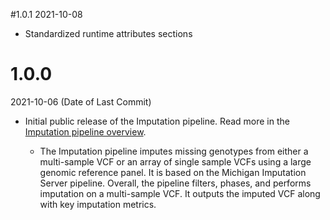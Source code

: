 #1.0.1
2021-10-08 

* Standardized runtime attributes sections 

# 1.0.0
2021-10-06 (Date of Last Commit)

* Initial public release of the Imputation pipeline. Read more in the [Imputation pipeline overview](https://broadinstitute.github.io/warp/docs/Pipelines/Imputation_Pipeline/README).

  * The Imputation pipeline imputes missing genotypes from either a multi-sample VCF or an array of single sample VCFs 
  using a large genomic reference panel. It is based on the Michigan Imputation Server pipeline. Overall, the pipeline 
  filters, phases, and performs imputation on a multi-sample VCF. It outputs the imputed VCF along with key imputation 
  metrics.
